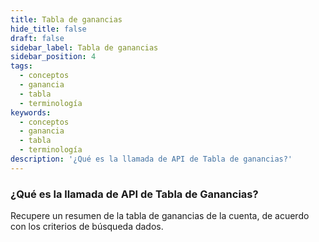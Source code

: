 ```yaml
---
title: Tabla de ganancias
hide_title: false
draft: false
sidebar_label: Tabla de ganancias
sidebar_position: 4
tags:
  - conceptos
  - ganancia
  - tabla
  - terminología
keywords:
  - conceptos
  - ganancia
  - tabla
  - terminología
description: '¿Qué es la llamada de API de Tabla de ganancias?'
---
```


### ¿Qué es la llamada de API de Tabla de Ganancias?

Recupere un resumen de la tabla de ganancias de la cuenta, de acuerdo con los criterios de búsqueda dados.
